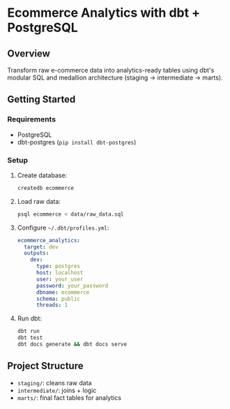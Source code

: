 # Ecommerce Analytics with dbt + PostgreSQL

## Overview
Transform raw e-commerce data into analytics-ready tables using dbt's modular SQL and medallion architecture (staging → intermediate → marts).

## Getting Started

### Requirements
- PostgreSQL
- dbt-postgres (`pip install dbt-postgres`)

### Setup

1. Create database:
   ```bash
   createdb ecommerce
   ```

2. Load raw data:
   ```bash
   psql ecommerce < data/raw_data.sql
   ```

3. Configure `~/.dbt/profiles.yml`:
   ```yaml
   ecommerce_analytics:
     target: dev
     outputs:
       dev:
         type: postgres
         host: localhost
         user: your_user
         password: your_password
         dbname: ecommerce
         schema: public
         threads: 1
   ```

4. Run dbt:
   ```bash
   dbt run
   dbt test
   dbt docs generate && dbt docs serve
   ```

## Project Structure

- `staging/`: cleans raw data
- `intermediate/`: joins + logic
- `marts/`: final fact tables for analytics
